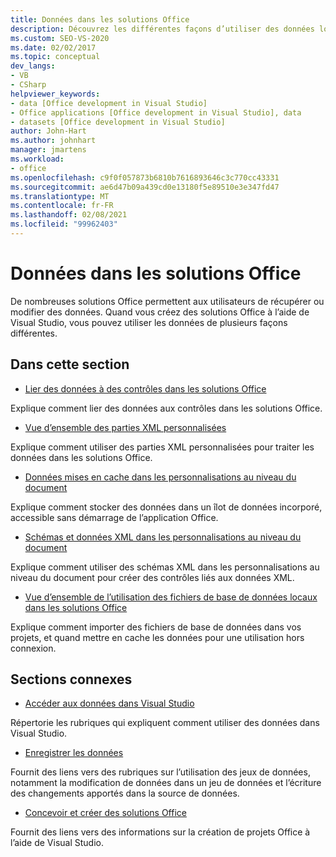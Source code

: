 ```yaml
---
title: Données dans les solutions Office
description: Découvrez les différentes façons d’utiliser des données lorsque vous créez des solutions Microsoft Office à l’aide de Visual Studio.
ms.custom: SEO-VS-2020
ms.date: 02/02/2017
ms.topic: conceptual
dev_langs:
- VB
- CSharp
helpviewer_keywords:
- data [Office development in Visual Studio]
- Office applications [Office development in Visual Studio], data
- datasets [Office development in Visual Studio]
author: John-Hart
ms.author: johnhart
manager: jmartens
ms.workload:
- office
ms.openlocfilehash: c9f0f057873b6810b7616893646c3c770cc43331
ms.sourcegitcommit: ae6d47b09a439cd0e13180f5e89510e3e347fd47
ms.translationtype: MT
ms.contentlocale: fr-FR
ms.lasthandoff: 02/08/2021
ms.locfileid: "99962403"
---
```

# <a name="data-in-office-solutions"></a>Données dans les solutions Office
  De nombreuses solutions Office permettent aux utilisateurs de récupérer ou modifier des données. Quand vous créez des solutions Office à l’aide de Visual Studio, vous pouvez utiliser les données de plusieurs façons différentes.

## <a name="in-this-section"></a>Dans cette section
- [Lier des données à des contrôles dans les solutions Office](../vsto/binding-data-to-controls-in-office-solutions.md)

 Explique comment lier des données aux contrôles dans les solutions Office.

- [Vue d’ensemble des parties XML personnalisées](../vsto/custom-xml-parts-overview.md)

 Explique comment utiliser des parties XML personnalisées pour traiter les données dans les solutions Office.

- [Données mises en cache dans les personnalisations au niveau du document](../vsto/cached-data-in-document-level-customizations.md)

 Explique comment stocker des données dans un îlot de données incorporé, accessible sans démarrage de l’application Office.

- [Schémas et données XML dans les personnalisations au niveau du document](../vsto/xml-schemas-and-data-in-document-level-customizations.md)

 Explique comment utiliser des schémas XML dans les personnalisations au niveau du document pour créer des contrôles liés aux données XML.

- [Vue d’ensemble de l’utilisation des fichiers de base de données locaux dans les solutions Office](../vsto/using-local-database-files-in-office-solutions-overview.md)

 Explique comment importer des fichiers de base de données dans vos projets, et quand mettre en cache les données pour une utilisation hors connexion.

## <a name="related-sections"></a>Sections connexes
- [Accéder aux données dans Visual Studio](../data-tools/accessing-data-in-visual-studio.md)

 Répertorie les rubriques qui expliquent comment utiliser des données dans Visual Studio.

- [Enregistrer les données](../data-tools/save-data-back-to-the-database.md)

 Fournit des liens vers des rubriques sur l’utilisation des jeux de données, notamment la modification de données dans un jeu de données et l’écriture des changements apportés dans la source de données.

- [Concevoir et créer des solutions Office](../vsto/designing-and-creating-office-solutions.md)

 Fournit des liens vers des informations sur la création de projets Office à l’aide de Visual Studio.
